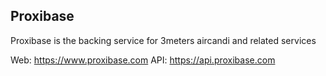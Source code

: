 ## Proxibase
Proxibase is the backing service for 3meters aircandi and related services

Web: <https://www.proxibase.com>
API: <https://api.proxibase.com>


